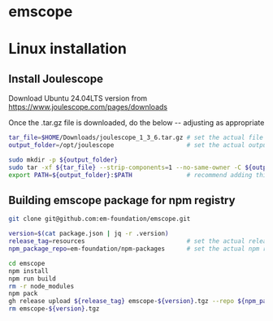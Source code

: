 # emscope

# Linux installation

## Install Joulescope

Download Ubuntu 24.04LTS version from https://www.joulescope.com/pages/downloads

Once the .tar.gz file is downloaded, do the below -- adjusting as appropriate

``` bash
tar_file=$HOME/Downloads/joulescope_1_3_6.tar.gz # set the actual file path here
output_folder=/opt/joulescope                    # set the actual output folder here

sudo mkdir -p ${output_folder}
sudo tar -xf ${tar_file} --strip-components=1 --no-same-owner -C ${output_folder}
export PATH=${output_folder}:$PATH               # recommend adding this line to your $HOME/.bashrc file
```

## Building emscope package for npm registry

``` bash
git clone git@github.com:em-foundation/emscope.git

version=$(cat package.json | jq -r .version)
release_tag=resources                            # set the actual release tag to use
npm_package_repo=em-foundation/npm-packages      # set the actual npm registry repo to use

cd emscope
npm install
npm run build
rm -r node_modules
npm pack
gh release upload ${release_tag} emscope-${version}.tgz --repo ${npm_package_repo}
rm emscope-${version}.tgz
